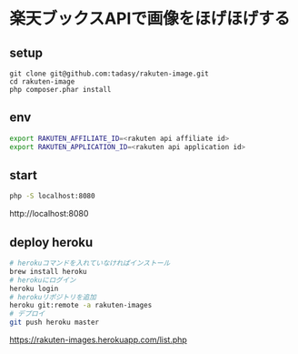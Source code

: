 # 楽天ブックスAPIで画像をほげほげする

## setup

```
git clone git@github.com:tadasy/rakuten-image.git
cd rakuten-image
php composer.phar install
```

## env

```zsh
export RAKUTEN_AFFILIATE_ID=<rakuten api affiliate id>
export RAKUTEN_APPLICATION_ID=<rakuten api application id>
```

## start

```zsh
php -S localhost:8080
```

http://localhost:8080


## deploy heroku

```zsh
# herokuコマンドを入れていなければインストール
brew install heroku
# herokuにログイン
heroku login
# herokuリポジトリを追加
heroku git:remote -a rakuten-images
# デプロイ
git push heroku master
```
https://rakuten-images.herokuapp.com/list.php

